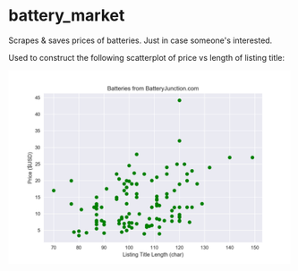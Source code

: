 # battery_market
Scrapes &amp; saves prices of batteries.  Just in case someone's interested.

Used to construct the following scatterplot of price vs length of listing title:

![alt text](Figure_1.png)
